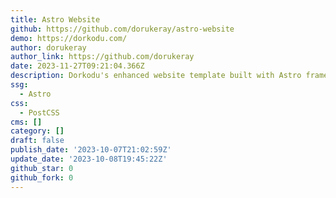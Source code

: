 ```yaml
---
title: Astro Website
github: https://github.com/dorukeray/astro-website
demo: https://dorkodu.com/
author: dorukeray
author_link: https://github.com/dorukeray
date: 2023-11-27T09:21:04.366Z
description: Dorkodu's enhanced website template built with Astro framework.
ssg:
  - Astro
css:
  - PostCSS
cms: []
category: []
draft: false
publish_date: '2023-10-07T21:02:59Z'
update_date: '2023-10-08T19:45:22Z'
github_star: 0
github_fork: 0
---
```

